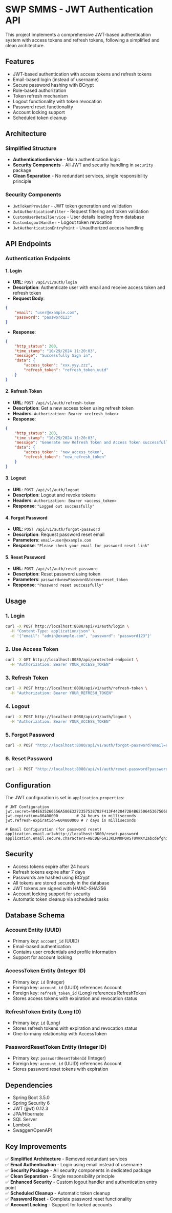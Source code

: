 # SWP SMMS - JWT Authentication API

This project implements a comprehensive JWT-based authentication system with access tokens and refresh tokens, following a simplified and clean architecture.

## Features

- JWT-based authentication with access tokens and refresh tokens
- Email-based login (instead of username)
- Secure password hashing with BCrypt
- Role-based authorization
- Token refresh mechanism
- Logout functionality with token revocation
- Password reset functionality
- Account locking support
- Scheduled token cleanup

## Architecture

### Simplified Structure
- **AuthenticationService** - Main authentication logic
- **Security Components** - All JWT and security handling in `security` package
- **Clean Separation** - No redundant services, single responsibility principle

### Security Components
- `JwtTokenProvider` - JWT token generation and validation
- `JwtAuthenticationFilter` - Request filtering and token validation
- `CustomUserDetailService` - User details loading from database
- `CustomLogoutHandler` - Logout token revocation
- `JwtAuthenticationEntryPoint` - Unauthorized access handling

## API Endpoints

### Authentication Endpoints

#### 1. Login
- **URL**: `POST /api/v1/auth/login`
- **Description**: Authenticate user with email and receive access token and refresh token
- **Request Body**:
```json
{
    "email": "user@example.com",
    "password": "password123"
}
```
- **Response**:
```json
{
    "http_status": 200,
    "time_stamp": "10/29/2024 11:20:03",
    "message": "Successfully Sign in",
    "data": {
        "access_token": "xxx.yyy.zzz",
        "refresh_token": "refresh_token_uuid"
    }
}
```

#### 2. Refresh Token
- **URL**: `POST /api/v1/auth/refresh-token`
- **Description**: Get a new access token using refresh token
- **Headers**: `Authorization: Bearer <refresh_token>`
- **Response**:
```json
{
    "http_status": 200,
    "time_stamp": "10/29/2024 11:20:03",
    "message": "Generate new Refresh Token and Access Token successfully",
    "data": {
        "access_token": "new_access_token",
        "refresh_token": "new_refresh_token"
    }
}
```

#### 3. Logout
- **URL**: `POST /api/v1/auth/logout`
- **Description**: Logout and revoke tokens
- **Headers**: `Authorization: Bearer <access_token>`
- **Response**: `"Logged out successfully"`

#### 4. Forgot Password
- **URL**: `POST /api/v1/auth/forgot-password`
- **Description**: Request password reset email
- **Parameters**: `email=user@example.com`
- **Response**: `"Please check your email for password reset link"`

#### 5. Reset Password
- **URL**: `POST /api/v1/auth/reset-password`
- **Description**: Reset password using token
- **Parameters**: `password=newPassword&token=reset_token`
- **Response**: `"Password reset successfully"`

## Usage

### 1. Login
```bash
curl -X POST http://localhost:8080/api/v1/auth/login \
  -H "Content-Type: application/json" \
  -d '{"email": "admin@example.com", "password": "password123"}'
```

### 2. Use Access Token
```bash
curl -X GET http://localhost:8080/api/protected-endpoint \
  -H "Authorization: Bearer YOUR_ACCESS_TOKEN"
```

### 3. Refresh Token
```bash
curl -X POST http://localhost:8080/api/v1/auth/refresh-token \
  -H "Authorization: Bearer YOUR_REFRESH_TOKEN"
```

### 4. Logout
```bash
curl -X POST http://localhost:8080/api/v1/auth/logout \
  -H "Authorization: Bearer YOUR_ACCESS_TOKEN"
```

### 5. Forgot Password
```bash
curl -X POST "http://localhost:8080/api/v1/auth/forgot-password?email=user@example.com"
```

### 6. Reset Password
```bash
curl -X POST "http://localhost:8080/api/v1/auth/reset-password?password=newPassword&token=reset_token"
```

## Configuration

The JWT configuration is set in `application.properties`:

```properties
# JWT Configuration
jwt.secret=404E635266556A586E3272357538782F413F4428472B4B6250645367566B5970
jwt.expiration=86400000        # 24 hours in milliseconds
jwt.refresh-expiration=604800000 # 7 days in milliseconds

# Email Configuration (for password reset)
application.email.url=http://localhost:3000/reset-password
application.email.secure.characters=ABCDEFGHIJKLMNOPQRSTUVWXYZabcdefghijklmnopqrstuvwxyz0123456789
```

## Security

- Access tokens expire after 24 hours
- Refresh tokens expire after 7 days
- Passwords are hashed using BCrypt
- All tokens are stored securely in the database
- JWT tokens are signed with HMAC-SHA256
- Account locking support for security
- Automatic token cleanup via scheduled tasks

## Database Schema

### Account Entity (UUID)
- Primary key: `account_id` (UUID)
- Email-based authentication
- Contains user credentials and profile information
- Support for account locking

### AccessToken Entity (Integer ID)
- Primary key: `id` (Integer)
- Foreign key: `account_id` (UUID) references Account
- Foreign key: `refresh_token_id` (Long) references RefreshToken
- Stores access tokens with expiration and revocation status

### RefreshToken Entity (Long ID)
- Primary key: `id` (Long)
- Stores refresh tokens with expiration and revocation status
- One-to-many relationship with AccessToken

### PasswordResetToken Entity (Integer ID)
- Primary key: `passwordResetTokenId` (Integer)
- Foreign key: `account_id` (UUID) references Account
- Stores password reset tokens with expiration

## Dependencies

- Spring Boot 3.5.0
- Spring Security 6
- JWT (jjwt) 0.12.3
- JPA/Hibernate
- SQL Server
- Lombok
- Swagger/OpenAPI

## Key Improvements

✅ **Simplified Architecture** - Removed redundant services  
✅ **Email Authentication** - Login using email instead of username  
✅ **Security Package** - All security components in dedicated package  
✅ **Clean Separation** - Single responsibility principle  
✅ **Enhanced Security** - Custom logout handler and authentication entry point  
✅ **Scheduled Cleanup** - Automatic token cleanup  
✅ **Password Reset** - Complete password reset functionality  
✅ **Account Locking** - Support for locked accounts  